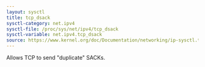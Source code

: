 ```yaml
---
layout: sysctl
title: tcp_dsack
sysctl-category: net.ipv4
sysctl-file: /proc/sys/net/ipv4/tcp_dsack
sysctl-variable: net.ipv4.tcp_dsack
source: https://www.kernel.org/doc/Documentation/networking/ip-sysctl.txt
---
```

Allows TCP to send "duplicate" SACKs.

